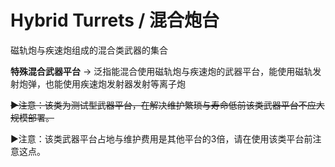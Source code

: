 # Hybrid Turrets / 混合炮台

磁轨炮与疾速炮组成的混合类武器的集合

**特殊混合武器平台** -> 泛指能混合使用磁轨炮与疾速炮的武器平台，能使用磁轨发射炮弹，也能使用疾速炮发射器发射等离子炮

~~▶注意：该类为测试型武器平台，在解决维护繁琐与寿命低前该类武器平台不应大规模部署。~~

▶注意：该类武器平台占地与维护费用是其他平台的3倍，请在使用该类平台前注意这点。